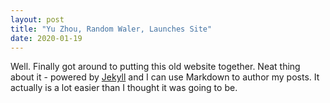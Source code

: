 ```yaml
---
layout: post
title: "Yu Zhou, Random Waler, Launches Site"
date: 2020-01-19
---
```


Well. Finally got around to putting this old website together. Neat thing about it - powered by [Jekyll](http://jekyllrb.com) and I can use Markdown to author my posts. It actually is a lot easier than I thought it was going to be.
